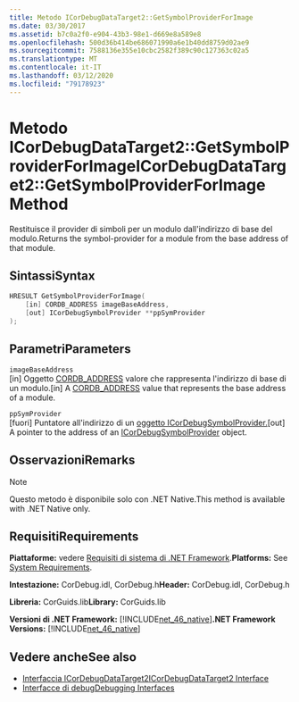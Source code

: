 ```yaml
---
title: Metodo ICorDebugDataTarget2::GetSymbolProviderForImage
ms.date: 03/30/2017
ms.assetid: b7c0a2f0-e904-43b3-98e1-d669e8a589e8
ms.openlocfilehash: 500d36b414be686071990a6e1b40dd8759d02ae9
ms.sourcegitcommit: 7588136e355e10cbc2582f389c90c127363c02a5
ms.translationtype: MT
ms.contentlocale: it-IT
ms.lasthandoff: 03/12/2020
ms.locfileid: "79178923"
---
```

# <a name="icordebugdatatarget2getsymbolproviderforimage-method"></a><span data-ttu-id="a1b8c-102">Metodo ICorDebugDataTarget2::GetSymbolProviderForImage</span><span class="sxs-lookup"><span data-stu-id="a1b8c-102">ICorDebugDataTarget2::GetSymbolProviderForImage Method</span></span>
<span data-ttu-id="a1b8c-103">Restituisce il provider di simboli per un modulo dall'indirizzo di base del modulo.</span><span class="sxs-lookup"><span data-stu-id="a1b8c-103">Returns the symbol-provider for a module from the base address of that module.</span></span>  
  
## <a name="syntax"></a><span data-ttu-id="a1b8c-104">Sintassi</span><span class="sxs-lookup"><span data-stu-id="a1b8c-104">Syntax</span></span>  
  
```cpp  
HRESULT GetSymbolProviderForImage(  
    [in] CORDB_ADDRESS imageBaseAddress,
    [out] ICorDebugSymbolProvider **ppSymProvider  
);  
```  
  
## <a name="parameters"></a><span data-ttu-id="a1b8c-105">Parametri</span><span class="sxs-lookup"><span data-stu-id="a1b8c-105">Parameters</span></span>  
 `imageBaseAddress`  
 <span data-ttu-id="a1b8c-106">[in] Oggetto [CORDB_ADDRESS](../../../../docs/framework/unmanaged-api/common-data-types-unmanaged-api-reference.md) valore che rappresenta l'indirizzo di base di un modulo.</span><span class="sxs-lookup"><span data-stu-id="a1b8c-106">[in] A [CORDB_ADDRESS](../../../../docs/framework/unmanaged-api/common-data-types-unmanaged-api-reference.md) value that represents the base address of a module.</span></span>  
  
 `ppSymProvider`  
 <span data-ttu-id="a1b8c-107">[fuori] Puntatore all'indirizzo di un [oggetto ICorDebugSymbolProvider.](icordebugsymbolprovider-interface.md)</span><span class="sxs-lookup"><span data-stu-id="a1b8c-107">[out] A pointer to the address of an [ICorDebugSymbolProvider](icordebugsymbolprovider-interface.md) object.</span></span>  
  
## <a name="remarks"></a><span data-ttu-id="a1b8c-108">Osservazioni</span><span class="sxs-lookup"><span data-stu-id="a1b8c-108">Remarks</span></span>  
  
> [!NOTE]
> <span data-ttu-id="a1b8c-109">Questo metodo è disponibile solo con .NET Native.</span><span class="sxs-lookup"><span data-stu-id="a1b8c-109">This method is available with .NET Native only.</span></span>  
  
## <a name="requirements"></a><span data-ttu-id="a1b8c-110">Requisiti</span><span class="sxs-lookup"><span data-stu-id="a1b8c-110">Requirements</span></span>  
 <span data-ttu-id="a1b8c-111">**Piattaforme:** vedere [Requisiti di sistema di .NET Framework](../../../../docs/framework/get-started/system-requirements.md).</span><span class="sxs-lookup"><span data-stu-id="a1b8c-111">**Platforms:** See [System Requirements](../../../../docs/framework/get-started/system-requirements.md).</span></span>  
  
 <span data-ttu-id="a1b8c-112">**Intestazione:** CorDebug.idl, CorDebug.h</span><span class="sxs-lookup"><span data-stu-id="a1b8c-112">**Header:** CorDebug.idl, CorDebug.h</span></span>  
  
 <span data-ttu-id="a1b8c-113">**Libreria:** CorGuids.lib</span><span class="sxs-lookup"><span data-stu-id="a1b8c-113">**Library:** CorGuids.lib</span></span>  
  
 <span data-ttu-id="a1b8c-114">**Versioni di .NET Framework:** [!INCLUDE[net_46_native](../../../../includes/net-46-native-md.md)]</span><span class="sxs-lookup"><span data-stu-id="a1b8c-114">**.NET Framework Versions:** [!INCLUDE[net_46_native](../../../../includes/net-46-native-md.md)]</span></span>  
  
## <a name="see-also"></a><span data-ttu-id="a1b8c-115">Vedere anche</span><span class="sxs-lookup"><span data-stu-id="a1b8c-115">See also</span></span>

- [<span data-ttu-id="a1b8c-116">Interfaccia ICorDebugDataTarget2</span><span class="sxs-lookup"><span data-stu-id="a1b8c-116">ICorDebugDataTarget2 Interface</span></span>](icordebugdatatarget2-interface.md)
- [<span data-ttu-id="a1b8c-117">Interfacce di debug</span><span class="sxs-lookup"><span data-stu-id="a1b8c-117">Debugging Interfaces</span></span>](debugging-interfaces.md)
